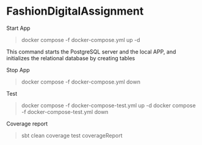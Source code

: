 # FashionDigitalAssignment

Start App
> docker compose -f docker-compose.yml up -d

This command starts the PostgreSQL server and the local APP, and initializes the relational database by creating tables

Stop App
> docker compose -f docker-compose.yml down

Test
> docker compose -f docker-compose-test.yml up -d
> docker compose -f docker-compose-test.yml down

Coverage report
> sbt clean coverage test coverageReport
